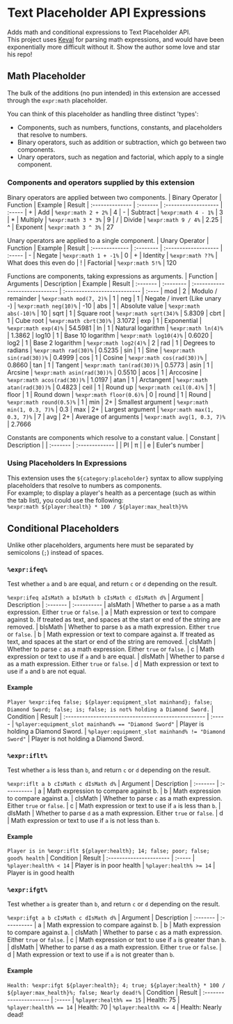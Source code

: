 
# Text Placeholder API Expressions
Adds math and conditional expressions to Text Placeholder API.  
This project uses [Keval](https://github.com/notKamui/Keval) for parsing math expressions, and would have been exponentially more difficult without it. Show the author some love and star his repo!

## Math Placeholder
The bulk of the additions (no pun intended) in this extension are accessed through the `expr:math` placeholder.

You can think of this placeholder as handling three distinct 'types':  
 * Components, such as numbers, functions, constants, and placeholders that resolve to numbers.
 * Binary operators, such as addition or subtraction, which go between two components.
 * Unary operators, such as negation and factorial, which apply to a single component.

### Components and operators supplied by this extension
Binary operators are applied between two components.
| Binary Operator | Function | Example              | Result
| :-------------- | :------- | :------------------- | :-----
| +               | Add      | `%expr:math 2 + 2%`  | 4
| -               | Subtract | `%expr:math 4 - 1%`  | 3
| *               | Multiply | `%expr:math 3 * 3%`  | 9
| /               | Divide   | `%expr:math 9 / 4%`  | 2.25
| ^               | Exponent | `%expr:math 3 ^ 3%`  | 27

Unary operators are applied to a single component.
| Unary Operator | Function  | Example              | Result
| :------------- | :-------- | :------------------- | :-----
| -              | Negate    | `%expr:math 1 + -1%` | 0
| +              | Identity  | `%expr:math ??%`     | What does this even do
| !              | Factorial | `%expr:math 5!%`     | 120

Functions are components, taking expressions as arguments.
| Function | Arguments | Description                    | Example                      | Result
| :------- | :-------- | :----------------------------- | :--------------------------- | :----
| mod      | 2         | Modulo / remainder             | `%expr:math mod(7, 2)%`      | 1
| neg      | 1         | Negate / invert (Like unary -) | `%expr:math neg(10)%`        | -10
| abs      | 1         | Absolute value                 | `%expr:math abs(-10)%`       | 10
| sqrt     | 1         | Square root                    | `%expr:math sqrt(34)%`       | 5.8309
| cbrt     | 1         | Cube root                      | `%expr:math cbrt(30)%`       | 3.1072
| exp      | 1         | Exponential                    | `%expr:math exp(4)%`         | 54.5981
| ln       | 1         | Natural logarithm              | `%expr:math ln(4)%`          | 1.3862
| log10    | 1         | Base 10 logarithm              | `%expr:math log10(4)%`       | 0.6020
| log2     | 1         | Base 2 logarithm               | `%expr:math log2(4)%`        | 2
| rad      | 1         | Degrees to radians             | `%expr:math rad(30)%`        | 0.5235
| sin      | 1         | Sine                           | `%expr:math sin(rad(30))%`   | 0.4999
| cos      | 1         | Cosine                         | `%expr:math cos(rad(30))%`   | 0.8660
| tan      | 1         | Tangent                        | `%expr:math tan(rad(30))%`   | 0.5773
| asin     | 1         | Arcsine                        | `%expr:math asin(rad(30))%`  | 0.5510
| acos     | 1         | Arccosine                      | `%expr:math acos(rad(30))%`  | 1.0197
| atan     | 1         | Arctangent                     | `%expr:math atan(rad(30))%`  | 0.4823
| ceil     | 1         | Round up                       | `%expr:math ceil(0.4)%`      | 1
| floor    | 1         | Round down                     | `%expr:math floor(0.6)%`     | 0
| round    | 1         | Round                          | `%expr:math round(0.5)%`     | 1
| min      | 2+        | Smallest argument              | `%expr:math min(1, 0.3, 7)%` | 0.3
| max      | 2+        | Largest argument               | `%expr:math max(1, 0.3, 7)%` | 7
| avg      | 2+        | Average of arguments           | `%expr:math avg(1, 0.3, 7)%` | 2.7666

Constants are components which resolve to a constant value.
| Constant | Description    |
| :------- | :------------- |
| PI       | π              |
| e        | Euler's number |

### Using Placeholders In Expressions
This extension uses the `${category:placeholder}` syntax to allow supplying placeholders that resolve to numbers as components.  
For example; to display a player's health as a percentage (such as within the tab list), you could use the following:  
`%expr:math ${player:health} * 100 / ${player:max_health}%%`

## Conditional Placeholders
Unlike other placeholders, arguments here must be separated by semicolons (`;`) instead of spaces.

### `%expr:ifeq%`
Test whether `a` and `b` are equal, and return `c` or `d` depending on the result.

`%expr:ifeq aIsMath a bIsMath b cIsMath c dIsMath d%`
| Argument | Description
| :------- | :----------
| aIsMath  | Whether to parse `a` as a math expression. Either `true` or `false`.
| a        | Math expression or text to compare against b. If treated as text, and spaces at the start or end of the string are removed.
| bIsMath  | Whether to parse `b` as a math expression. Either `true` or `false`.
| b        | Math expression or text to compare against a. If treated as text, and spaces at the start or end of the string are removed.
| cIsMath  | Whether to parse `c` as a math expression. Either `true` or `false`.
| c        | Math expression or text to use if `a` and `b` are equal.
| dIsMath  | Whether to parse `d` as a math expression. Either `true` or `false`.
| d        | Math expression or text to use if `a` and `b` are not equal.

#### Example
`Player %expr:ifeq false; ${player:equipment_slot mainhand}; false; Diamond Sword; false; is; false; is not% holding a Diamond Sword.`
| Condition                                           | Result
| :-------------------------------------------------- | :-----
| `%player:equipment_slot mainhand% == "Diamond Sword"` | Player is holding a Diamond Sword.
| `%player:equipment_slot mainhand% != "Diamond Sword"` | Player is not holding a Diamond Sword.

### `%expr:iflt%`
Test whether `a` is less than `b`, and return `c` or `d` depending on the result.

`%expr:iflt a b cIsMath c dIsMath d%`
| Argument | Description
| :------- | :----------
| a        | Math expression to compare against b.
| b        | Math expression to compare against a.
| cIsMath  | Whether to parse `c` as a math expression. Either `true` or `false`.
| c        | Math expression or text to use if `a` is less than `b`.
| dIsMath  | Whether to parse `d` as a math expression. Either `true` or `false`.
| d        | Math expression or text to use if `a` is not less than `b`.

#### Example
`Player is in %expr:iflt ${player:health}; 14; false; poor; false; good% health`
| Condition               | Result
| :---------------------- | :-----
| `%player:health% < 14`  | Player is in poor health
| `%player:health% >= 14` | Player is in good health

### `%expr:ifgt%`
Test whether `a` is greater than `b`, and return `c` or `d` depending on the result.

`%expr:ifgt a b cIsMath c dIsMath d%`
| Argument | Description
| :------- | :----------
| a        | Math expression to compare against b.
| b        | Math expression to compare against a.
| cIsMath  | Whether to parse `c` as a math expression. Either `true` or `false`.
| c        | Math expression or text to use if `a` is greater than `b`.
| dIsMath  | Whether to parse `d` as a math expression. Either `true` or `false`.
| d        | Math expression or text to use if `a` is not greater than `b`.

#### Example
`Health: %expr:ifgt ${player:health}; 4; true; ${player:health} * 100 / ${player:max_health}%; false; Nearly dead!%`
| Condition               | Result
| :---------------------- | :-----
| `%player:health% == 15` | Health: 75
| `%player:health% == 14` | Health: 70
| `%player:health% <= 4`  | Health: Nearly dead!
